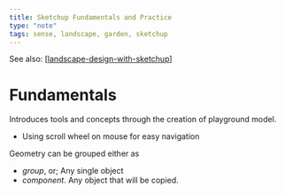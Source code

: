 ```yaml
---
title: Sketchup Fundamentals and Practice
type: "note"
tags: sense, landscape, garden, sketchup
---
```


See also: [[landscape-design-with-sketchup]]

# Fundamentals

Introduces tools and concepts through the creation of playground model.

- Using scroll wheel on mouse for easy navigation

Geometry can be grouped either as 

- _group_, or;
    Any single object
-  _component_.
    Any object that will be copied.

[//begin]: # "Autogenerated link references for markdown compatibility"
[landscape-design-with-sketchup]: landscape-design-with-sketchup "Landscape Design with Sketchup"
[//end]: # "Autogenerated link references"